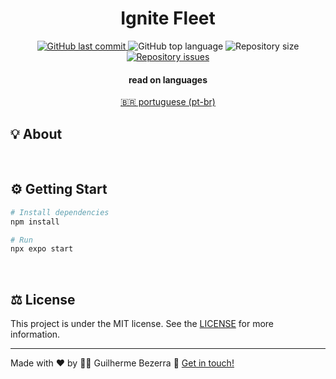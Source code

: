 <div align="center">
  <h1 align="center">
  Ignite Fleet
  </h1>
</div>

<p align="center">
<a href="https://github.com/gbdsantos/ignite-fleet/commits/master">
  <img alt="GitHub last commit" src="https://img.shields.io/github/last-commit/gbdsantos/ignite-fleet.svg">
</a>

  <img alt="GitHub top language" src="https://img.shields.io/github/languages/top/gbdsantos/ignite-fleet.svg">

  <img alt="Repository size" src="https://img.shields.io/github/repo-size/gbdsantos/ignite-fleet.svg">

  <a href="https://github.com/gbdsantos/ignite-fleet/issues">
    <img alt="Repository issues" src="https://img.shields.io/github/issues/gbdsantos/ignite-fleet.svg">
  </a>
</p>

<div align="center" style="display: none; width: 90%;">
	<img alt="ignite fleet application demonstration" src="" />
</div>

<div align="center">
<h4 align="center">read on languages</h4>
<a href="https://github.com/gbdsantos/ignite-fleet/blob/master/README.pt-br.md" hreflang="pt-br">🇧🇷 portuguese (pt-br)
</a>
</div>

## 💡 About


<br>

## ⚙️ Getting Start

```Bash
# Install dependencies
npm install

# Run 
npx expo start
```
  
<br>

## ⚖️ License

This project is under the MIT license. See the [LICENSE](https://github.com/gbdsantos/ignite-fleet/blob/master/LICENSE) for more information. 

---
Made with ❤️ by 🧑‍🚀 Guilherme Bezerra 👋 [Get in touch!](https://www.linkedin.com/in/gbdsantos/)